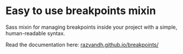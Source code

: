 # Easy to use breakpoints mixin
Sass mixin for managing breakpoints inside your project with a simple, human-readable syntax.

Read the documentation here: [razvandh.github.io/breakpoints/](http://razvandh.github.io/breakpoints/)
